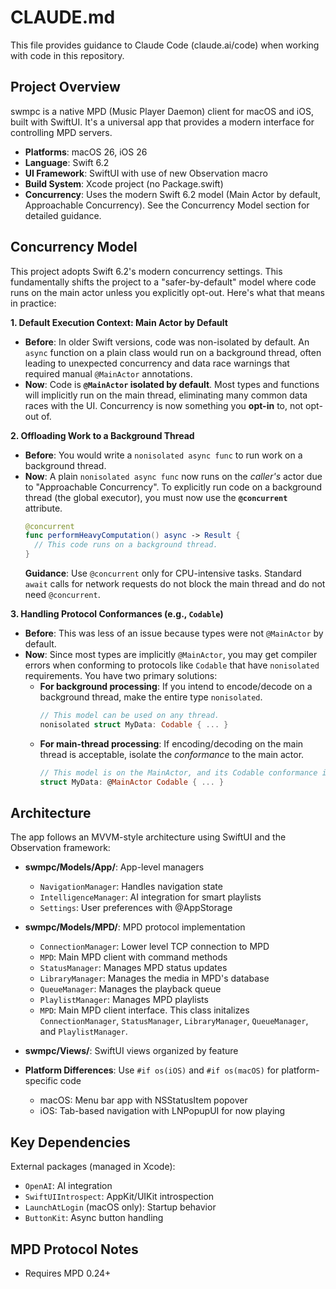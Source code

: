 # CLAUDE.md

This file provides guidance to Claude Code (claude.ai/code) when working with code in this repository.

## Project Overview

swmpc is a native MPD (Music Player Daemon) client for macOS and iOS, built with SwiftUI. It's a universal app that provides a modern interface for controlling MPD servers.

- **Platforms**: macOS 26, iOS 26
- **Language**: Swift 6.2
- **UI Framework**: SwiftUI with use of new Observation macro
- **Build System**: Xcode project (no Package.swift)
- **Concurrency**: Uses the modern Swift 6.2 model (Main Actor by default, Approachable Concurrency). See the Concurrency Model section for detailed guidance.

## Concurrency Model

This project adopts Swift 6.2's modern concurrency settings. This fundamentally shifts the project to a "safer-by-default" model where code runs on the main actor unless you explicitly opt-out. Here's what that means in practice:

**1. Default Execution Context: Main Actor by Default**

- **Before**: In older Swift versions, code was non-isolated by default. An `async` function on a plain class would run on a background thread, often leading to unexpected concurrency and data race warnings that required manual `@MainActor` annotations.
- **Now**: Code is **`@MainActor` isolated by default**. Most types and functions will implicitly run on the main thread, eliminating many common data races with the UI. Concurrency is now something you **opt-in** to, not opt-out of.

**2. Offloading Work to a Background Thread**

- **Before**: You would write a `nonisolated async func` to run work on a background thread.
- **Now**: A plain `nonisolated async func` now runs on the *caller's* actor due to "Approachable Concurrency". To explicitly run code on a background thread (the global executor), you must now use the **`@concurrent`** attribute.
  ```swift
  @concurrent
  func performHeavyComputation() async -> Result {
    // This code runs on a background thread.
  }
  ```
  **Guidance**: Use `@concurrent` only for CPU-intensive tasks. Standard `await` calls for network requests do not block the main thread and do not need `@concurrent`.

**3. Handling Protocol Conformances (e.g., `Codable`)**

- **Before**: This was less of an issue because types were not `@MainActor` by default.
- **Now**: Since most types are implicitly `@MainActor`, you may get compiler errors when conforming to protocols like `Codable` that have `nonisolated` requirements. You have two primary solutions:
  - **For background processing**: If you intend to encode/decode on a background thread, make the entire type `nonisolated`.
    ```swift
    // This model can be used on any thread.
    nonisolated struct MyData: Codable { ... }
    ```
  - **For main-thread processing**: If encoding/decoding on the main thread is acceptable, isolate the *conformance* to the main actor.
    ```swift
    // This model is on the MainActor, and its Codable conformance is too.
    struct MyData: @MainActor Codable { ... }
    ```

## Architecture

The app follows an MVVM-style architecture using SwiftUI and the Observation framework:

- **swmpc/Models/App/**: App-level managers
  - `NavigationManager`: Handles navigation state
  - `IntelligenceManager`: AI integration for smart playlists
  - `Settings`: User preferences with @AppStorage

- **swmpc/Models/MPD/**: MPD protocol implementation
  - `ConnectionManager`: Lower level TCP connection to MPD
  - `MPD`: Main MPD client with command methods
  - `StatusManager`: Manages MPD status updates
  - `LibraryManager`: Manages the media in MPD's database
  - `QueueManager`: Manages the playback queue
  - `PlaylistManager`: Manages MPD playlists
  - `MPD`: Main MPD client interface. This class initalizes `ConnectionManager`, `StatusManager`, `LibraryManager`, `QueueManager`, and `PlaylistManager`.

- **swmpc/Views/**: SwiftUI views organized by feature

- **Platform Differences**: Use `#if os(iOS)` and `#if os(macOS)` for platform-specific code
  - macOS: Menu bar app with NSStatusItem popover
  - iOS: Tab-based navigation with LNPopupUI for now playing

## Key Dependencies

External packages (managed in Xcode):
- `OpenAI`: AI integration
- `SwiftUIIntrospect`: AppKit/UIKit introspection
- `LaunchAtLogin` (macOS only): Startup behavior
- `ButtonKit`: Async button handling

## MPD Protocol Notes

- Requires MPD 0.24+

